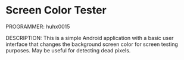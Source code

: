 Screen Color Tester
=============================

PROGRAMMER: huhx0015

DESCRIPTION: This is a simple Android application with a basic user interface that changes the background screen color for screen testing purposes. May be useful for detecting dead pixels.

